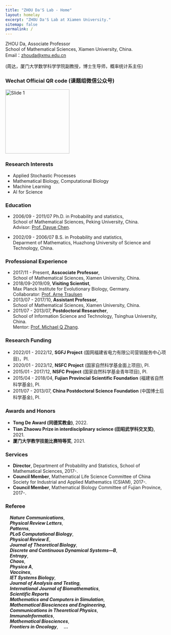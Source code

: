 ```yaml
---
title: "ZHOU Da'S Lab - Home"
layout: homelay
excerpt: "ZHOU Da'S Lab at Xiamen University."
sitemap: false
permalink: /
---
```


ZHOU Da, Associate Professor   
School of Mathematical Sciences, Xiamen University, China.   
Email：zhouda@xmu.edu.cn	   

(周达，厦门大学数学科学学院副教授，博士生导师，概率统计系主任)  


### Wechat Official QR code (课题组微信公众号)
<img src="{{ site.url }}{{ site.baseurl }}/images/qrcode_wechat.jpg" alt="Slide 1" width="200" height="200" />

### Research Interests  
- Applied Stochastic Processes
- Mathematical Biology, Computational Biology  
- Machine Learning  
- AI for Science

### Education	
- 2006/09 - 2011/07 Ph.D. in Probability and statistics,  
  School of Mathematical Sciences, Peking University, China.  
  Advisor: [Prof. Dayue Chen](https://www.math.pku.edu.cn/teachers/dayue/indexE.htm). 

- 2002/09 - 2006/07 B.S. in Probability and statistics,  
  Deparment of Mathematics, Huazhong University of Science and Technology, China.

### Professional Experience 	
- 2017/11 - Present, **Asscociate Professor**,  
  School of Mathematical Sciences, Xiamen University, China.  
- 2018/09-2019/09, **Visiting Scientist**,  
  Max Planck Institute for Evolutionary Biology, Germany.  
  Collaborator: [Prof. Arne Traulsen](http://www.evolbio.mpg.de/~traulsen)
- 2013/07 - 2017/10, **Assistant Professor**,  
  School of Mathematical Sciences, Xiamen University, China. 
- 2011/07 - 2013/07, **Postdoctoral Researcher**,  
  School of Information Science and Technology, Tsinghua University, China.  
  Mentor: [Prof. Michael Q Zhang](https://labs.utdallas.edu/zhanglab/).
	

### Research Funding 
- 2022/01 - 2022/12, **SGFJ Project** (国网福建省电力有限公司营销服务中心项目)，PI.  
- 2020/01 - 2023/12, **NSFC Project** (国家自然科学基金面上项目), PI.  
- 2015/01 - 2017/12, **NSFC Project** (国家自然科学基金青年项目), PI.
- 2015/04 - 2018/04, **Fujian Provincial Scientific Foundation** (福建省自然科学基金), PI.
- 2011/07 - 2013/07, **China Postdoctoral Science Foundation** (中国博士后科学基金), PI. 

### Awards and Honors  
- **Tong De Award (同德奖教金)**, 2022.
- **Tian Zhaowu Prize in interdisciplinary science (田昭武学科交叉奖)**, 2021.  
- **厦门大学教学技能比赛特等奖**, 2021.

### Services  
- **Director**, Department of Probability and Statistics, School of Mathematical Sciences, 2017-.
- **Council Member**, Mathematical Life Science Committee of China Society for Industrial and Applied Mathematics (CSIAM), 2017-.
- **Council Member**, Mathematical Biology Committee of Fujian Province, 2017-.


### Referee  

&emsp;***Nature Communications***,  
&emsp;***Physical Review Letters***,  
&emsp;***Patterns***,  
&emsp;***PLoS Computational Biology***,  
&emsp;***Physical Review E***,  
&emsp;***Journal of Theoretical Biology***,  
&emsp;***Discrete and Continuous Dynamical Systems—B***,  
&emsp;***Entropy***,  
&emsp;***Chaos***,  
&emsp;***Physica A***,  
&emsp;***Vaccines***,  
&emsp;***IET Systems Biology***,  
&emsp;***Journal of Analysis and Testing***,  
&emsp;***International Journal of Biomathematics***,  
&emsp;***Scientific Reports***  
&emsp;***Mathematics and Computers in Simulation***,  
&emsp;***Mathematical Biosciences and Engineering***,  
&emsp;***Communications in Theoretical Physics***,  
&emsp;***ImmunoInformatics***,  
&emsp;***Mathematical Biosciences***,  
&emsp;***Frontiers in Oncology***,
&emsp;***...***


